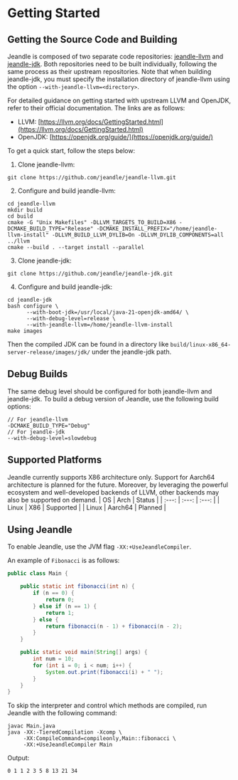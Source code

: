 # Getting Started
## Getting the Source Code and Building
Jeandle is composed of two separate code repositories: [jeandle-llvm](https://github.com/jeandle/jeandle-jdk) and [jeandle-jdk](https://github.com/jeandle/jeandle-llvm). Both repositories need to be built individually, following the same process as their upstream repositories. Note that when building jeandle-jdk, you must specify the installation directory of jeandle-llvm using the option ```--with-jeandle-llvm=<directory>```.

For detailed guidance on getting started with upstream LLVM and OpenJDK, refer to their official documentation. The links are as follows:
+ LLVM: [https://llvm.org/docs/GettingStarted.html](https://llvm.org/docs/GettingStarted.html)
+ OpenJDK: [https://openjdk.org/guide/](https://openjdk.org/guide/)

To get a quick start, follow the steps below:

1. Clone jeandle-llvm:
```
git clone https://github.com/jeandle/jeandle-llvm.git
```

2. Configure and build jeandle-llvm:
```
cd jeandle-llvm
mkdir build
cd build
cmake -G "Unix Makefiles" -DLLVM_TARGETS_TO_BUILD=X86 -DCMAKE_BUILD_TYPE="Release" -DCMAKE_INSTALL_PREFIX="/home/jeandle-llvm-install" -DLLVM_BUILD_LLVM_DYLIB=On -DLLVM_DYLIB_COMPONENTS=all ../llvm
cmake --build . --target install --parallel
```

3. Clone jeandle-jdk:
```
git clone https://github.com/jeandle/jeandle-jdk.git
```

4. Configure and build jeandle-jdk:
```
cd jeandle-jdk
bash configure \
      --with-boot-jdk=/usr/local/java-21-openjdk-amd64/ \
      --with-debug-level=release \
      --with-jeandle-llvm=/home/jeandle-llvm-install
make images
```
Then the compiled JDK can be found in a directory like ```build/linux-x86_64-server-release/images/jdk/``` under the jeandle-jdk path.

## Debug Builds
The same debug level should be configured for both jeandle-llvm and jeandle-jdk. To build a debug version of Jeandle, use the following build options:
```
// For jeandle-llvm
-DCMAKE_BUILD_TYPE="Debug"
// For jeandle-jdk
--with-debug-level=slowdebug
```

## Supported Platforms
Jeandle currently supports X86 architecture only. Support for Aarch64 architecture is planned for the future. Moreover, by leveraging the powerful ecosystem and well-developed backends of LLVM, other backends may also be supported on demand.
| OS | Arch | Status |
| :---: | :---: | :---: |
| Linux | X86 | Supported |
| Linux | Aarch64 | Planned |


## Using Jeandle
To enable Jeandle, use the JVM flag ```-XX:+UseJeandleCompiler```.

An example of `Fibonacci` is as follows:

```java
public class Main {

    public static int fibonacci(int n) {
        if (n == 0) {
            return 0;
        } else if (n == 1) {
            return 1;
        } else {
            return fibonacci(n - 1) + fibonacci(n - 2);
        }
    }

    public static void main(String[] args) {
        int num = 10;
        for (int i = 0; i < num; i++) {
            System.out.print(fibonacci(i) + " ");
        }
    }
}
```
To skip the interpreter and control which methods are compiled, run Jeandle with the following command:

```
javac Main.java
java -XX:-TieredCompilation -Xcomp \
     -XX:CompileCommand=compileonly,Main::fibonacci \
     -XX:+UseJeandleCompiler Main
```

Output:

```
0 1 1 2 3 5 8 13 21 34
```

